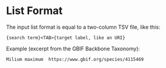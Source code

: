 # List Format
The input list format is equal to a two-column TSV file, like this:
```
{search term}<TAB>{target label, like an URI}
```

Example (excerpt from the GBIF Backbone Taxonomy):
```
Milium maximum	https://www.gbif.org/species/4115469
```